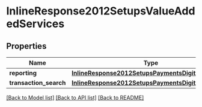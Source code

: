 # InlineResponse2012SetupsValueAddedServices

## Properties
Name | Type | Description | Notes
------------ | ------------- | ------------- | -------------
**reporting** | [**InlineResponse2012SetupsPaymentsDigitalPayments**](InlineResponse2012SetupsPaymentsDigitalPayments.md) |  | [optional] 
**transaction_search** | [**InlineResponse2012SetupsPaymentsDigitalPayments**](InlineResponse2012SetupsPaymentsDigitalPayments.md) |  | [optional] 

[[Back to Model list]](../README.md#documentation-for-models) [[Back to API list]](../README.md#documentation-for-api-endpoints) [[Back to README]](../README.md)


